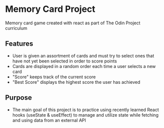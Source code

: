 # Memory Card Project
Memory card game created with react as part of The Odin Project curriculum

## Features
  * User is given an assortment of cards and must try to select ones that have not yet been selected in order to score points
  * Cards are displayed in a random order each time a user selects a new card
  * "Score" keeps track of the current score
  * "Best Score" displays the highest score the user has achieved

## Purpose
  * The main goal of this project is to practice using recently learned React hooks (useState & useEffect) to manage and utilize state while fetching and using data from an external API